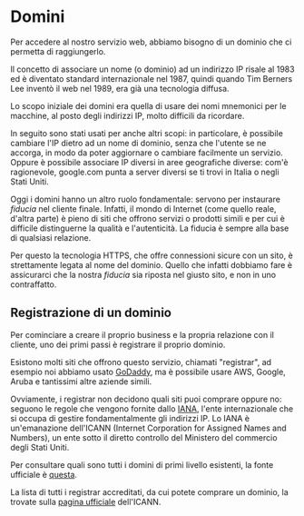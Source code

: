 # Domini

Per accedere al nostro servizio web, abbiamo bisogno di un dominio che ci permetta di raggiungerlo.

Il concetto di associare un nome (o dominio) ad un indirizzo IP risale al 1983 ed è diventato standard internazionale nel 1987, quindi quando Tim Berners Lee inventò il web nel 1989, era già una tecnologia diffusa.

Lo scopo iniziale dei domini era quella di usare dei nomi mnemonici per le macchine, al posto degli indirizzi IP, molto difficili da ricordare.

In seguito sono stati usati per anche altri scopi: in particolare, è possibile cambiare l'IP dietro ad un nome di dominio, senza che l'utente se ne accorga, in modo da poter aggiornare o cambiare facilmente un servizio. Oppure è possibile associare IP diversi in aree geografiche diverse: com'è ragionevole, google.com punta a server diversi se ti trovi in Italia o negli Stati Uniti.

Oggi i domini hanno un altro ruolo fondamentale: servono per instaurare _fiducia_ nel cliente finale. Infatti, il mondo di Internet (come quello reale, d'altra parte) è pieno di siti che offrono servizi o prodotti simili e per cui è difficile distinguerne la qualità e l'autenticità. La fiducia è sempre alla base di qualsiasi relazione.

Per questo la tecnologia HTTPS, che offre connessioni sicure con un sito, è strettamente legata al nome del dominio. Quello che infatti dobbiamo fare è assicurarci che la nostra _fiducia_ sia riposta nel giusto sito, e non in uno contraffatto.

## Registrazione di un dominio
Per cominciare a creare il proprio business e la propria relazione con il cliente, uno dei primi passi è registrare il proprio dominio. 

Esistono molti siti che offrono questo servizio, chiamati "registrar", ad esempio noi abbiamo usato [GoDaddy](godaddy.com), ma è possibile usare AWS, Google, Aruba e tantissimi altre aziende simili.

Ovviamente, i registrar non decidono quali siti puoi comprare oppure no: seguono le regole che vengono fornite dallo [IANA](https://www.iana.org/), l'ente internazionale che si occupa di gestire fondamentalmente gli indirizzi IP. Lo IANA è un'emanazione dell'ICANN (Internet Corporation for Assigned Names and Numbers), un ente sotto il diretto controllo del Ministero del commercio degli Stati Uniti. 

Per consultare quali sono tutti i domini di primi livello esistenti, la fonte ufficiale è [questa](https://www.iana.org/domains/root/db).

La lista di tutti i registrar accreditati, da cui potete comprare un dominio, la trovate sulla [pagina ufficiale](https://www.icann.org/registrar-reports/accreditation-qualified-list.html) dell'ICANN.